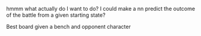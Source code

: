 hmmm what actually do I want to do? I could make a nn predict the outcome of the battle from a given starting state?

Best board given a bench and opponent character